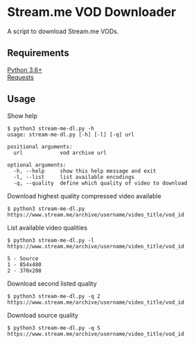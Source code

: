# Stream.me VOD Downloader
A script to download Stream.me VODs.

## Requirements

[Python 3.6+](python.org)  
[Requests](http://docs.python-requests.org/en/master/)

## Usage

Show help
```console
$ python3 stream-me-dl.py -h 
usage: stream-me-dl.py [-h] [-l] [-q] url

positional arguments:
  url            vod archive url

optional arguments:
  -h, --help     show this help message and exit
  -l, --list     list available encodings
  -q, --quality  define which quality of video to download

```

Download highest quality compressed video available
```console
$ python3 stream-me-dl.py https://www.stream.me/archive/username/video_title/vod_id
```
List available video qualities
```console
$ python3 stream-me-dl.py -l https://www.stream.me/archive/username/video_title/vod_id

S - Source
1 - 854x480
2 - 370x208
```
Download second listed quality
```console
$ python3 stream-me-dl.py -q 2 https://www.stream.me/archive/username/video_title/vod_id
```
Download source quality
```console
$ python3 stream-me-dl.py -q S https://www.stream.me/archive/username/video_title/vod_id

```